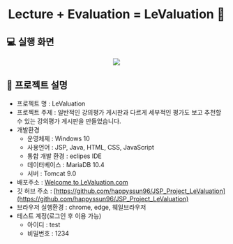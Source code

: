 <h1 align="center">Lecture + Evaluation = LeValuation 📝</h1>


##  💻 실행 화면

<p align="center">
    <img src="https://user-images.githubusercontent.com/59468442/101168234-79ab9800-367e-11eb-9638-3dbaff115936.gif">

</p>



## 📑 프로젝트 설명

- 프로젝트 명 : LeValuation
- 프로젝트 주제 : 일반적인 강의평가 게시판과 다르게 세부적인 평가도 보고 추천할 수 있는 강의평가 게시판을 만들었습니다.
- 개발환경
  - 운영체제 : Windows 10
  - 사용언어 : JSP, Java, HTML, CSS, JavaScript 
  - 통합 개발 환경 : eclipes IDE
  - 데이터베이스 : MariaDB 10.4
  - 서버 : Tomcat 9.0
- 배포주소 : [Welcome to LeValuation.com](http://cancan1.cafe24.com/)
- 깃 허브 주소 : [https://github.com/happyssun96/JSP_Project_LeValuation](https://github.com/happyssun96/JSP_Project_LeValuation)
- 브라우저 실행환경 : chrome, edge, 웨일브라우저
- 테스트 계정(로그인 후 이용 가능)
  - 아이디 : test
  - 비밀번호 : 1234


